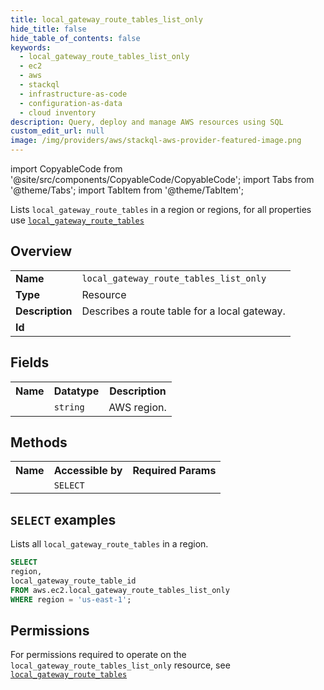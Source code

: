 ```yaml
---
title: local_gateway_route_tables_list_only
hide_title: false
hide_table_of_contents: false
keywords:
  - local_gateway_route_tables_list_only
  - ec2
  - aws
  - stackql
  - infrastructure-as-code
  - configuration-as-data
  - cloud inventory
description: Query, deploy and manage AWS resources using SQL
custom_edit_url: null
image: /img/providers/aws/stackql-aws-provider-featured-image.png
---
```


import CopyableCode from '@site/src/components/CopyableCode/CopyableCode';
import Tabs from '@theme/Tabs';
import TabItem from '@theme/TabItem';

Lists <code>local_gateway_route_tables</code> in a region or regions, for all properties use <a href="/providers/aws/serviceName/local_gateway_route_tables/"><code>local_gateway_route_tables</code></a>

## Overview
<table><tbody>
<tr><td><b>Name</b></td><td><code>local_gateway_route_tables_list_only</code></td></tr>
<tr><td><b>Type</b></td><td>Resource</td></tr>
<tr><td><b>Description</b></td><td>Describes a route table for a local gateway.</td></tr>
<tr><td><b>Id</b></td><td><CopyableCode code="aws.ec2.local_gateway_route_tables_list_only" /></td></tr>
</tbody></table>

## Fields
<table><tbody><tr><th>Name</th><th>Datatype</th><th>Description</th></tr><tr><td><CopyableCode code="region" /></td><td><code>string</code></td><td>AWS region.</td></tr>
</tbody></table>

## Methods

<table><tbody>
  <tr>
    <th>Name</th>
    <th>Accessible by</th>
    <th>Required Params</th>
  </tr>
  <tr>
    <td><CopyableCode code="list_resources" /></td>
    <td><code>SELECT</code></td>
    <td><CopyableCode code="region" /></td>
  </tr>
</tbody></table>

## `SELECT` examples
Lists all <code>local_gateway_route_tables</code> in a region.
```sql
SELECT
region,
local_gateway_route_table_id
FROM aws.ec2.local_gateway_route_tables_list_only
WHERE region = 'us-east-1';
```


## Permissions

For permissions required to operate on the <code>local_gateway_route_tables_list_only</code> resource, see <a href="/providers/aws/ec2/local_gateway_route_tables/#permissions"><code>local_gateway_route_tables</code></a>

